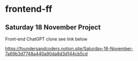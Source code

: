 # frontend-ff
## Saturday 18 November Project
Front-end ChatGPT clone see link below

https://foundersandcoders.notion.site/Saturday-18-November-7a69b3d7748a440a90da8d3d144cb5cd